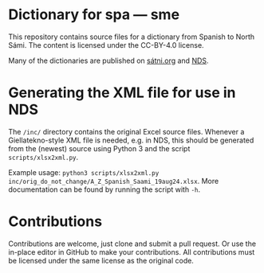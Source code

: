# Dictionary for spa — sme

This repository contains source files for a dictionary from Spanish to North Sámi. The content is licensed under the CC-BY-4.0 license.

Many of the dictionaries are published on [sátni.org](https://sátni.org) and [NDS](https://sanit.oahpa.no).

# Generating the XML file for use in NDS

The `/inc/` directory contains the original Excel source files. Whenever a Giellatekno-style XML file is needed, e.g. in NDS, this should be generated from the (newest) source using Python 3 and the script `scripts/xlsx2xml.py`.

Example usage: `python3 scripts/xlsx2xml.py inc/orig_do_not_change/A_Z_Spanish_Saami_19aug24.xlsx`. More documentation can be found by running the script with `-h`.

# Contributions

Contributions are welcome, just clone and submit a pull request. Or use the in-place editor in GitHub to make your contributions. All contributions must be licensed under the same license as the original code.
